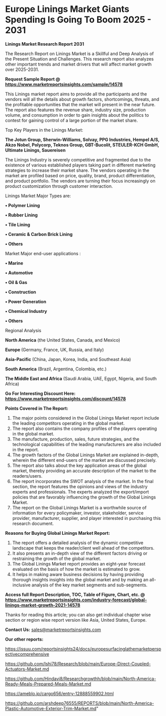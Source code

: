 # Europe Linings Market Giants Spending Is Going To Boom 2025 - 2031

<strong>Linings Market Research Report 2031</strong>

The Research Report on Linings Market is a Skillful and Deep Analysis of the Present Situation and Challenges. This research report also analyzes other important trends and market drivers that will affect market growth over 2025-2031.

<strong>Request Sample Report @ <a href=https://www.marketreportsinsights.com/sample/14578>https://www.marketreportsinsights.com/sample/14578</a></strong>

This Linings market report aims to provide all the participants and the vendors will all the details about growth factors, shortcomings, threats, and the profitable opportunities that the market will present in the near future. The report also features the revenue share, industry size, production volume, and consumption in order to gain insights about the politics to contest for gaining control of a large portion of the market share.

Top Key Players in the Linings Market:

<strong>The Jotun Group, Sherwin-Williams, Solvay, PPG Industries, Hempel A/S, Akzo Nobel, Polycorp, Teknos Group, GBT-Bucolit, STEULER-KCH GmbH, Ultimate Linings, Sauereisen</strong>

The Linings Industry is severely competitive and fragmented due to the existence of various established players taking part in different marketing strategies to increase their market share. The vendors operating in the market are profiled based on price, quality, brand, product differentiation, and product portfolio. The vendors are turning their focus increasingly on product customization through customer interaction.

Linings Market Major Types are:

<strong>• Polymer Lining

• Rubber Lining

• Tile Lining

• Ceramic & Carbon Brick Lining

• Others</strong>

Market Major end-user applications :

<strong>• Marine

• Automotive

• Oil & Gas

• Construction

• Power Generation

• Chemical Industry

• Others</strong>

Regional Analysis

</u><strong><b>North America</b></strong> (the United States, Canada, and Mexico)

<strong><b>Europe </b></strong>(Germany, France, UK, Russia, and Italy)

<strong><b>Asia-Pacific</b></strong> (China, Japan, Korea, India, and Southeast Asia)

<strong><b>South America</b></strong> (Brazil, Argentina, Colombia, etc.)

<strong><b>The Middle East and Africa</b></strong> (Saudi Arabia, UAE, Egypt, Nigeria, and South Africa)

<strong>Go For Interesting Discount Here: <a href=https://www.marketreportsinsights.com/discount/14578>https://www.marketreportsinsights.com/discount/14578</a></strong>

<strong>Points Covered in The Report:</strong>
<ol>
  <li>The major points considered in the Global Linings Market report include the leading competitors operating in the global market.</li>
  <li>The report also contains the company profiles of the players operating in the global market.</li>
  <li>The manufacture, production, sales, future strategies, and the technological capabilities of the leading manufacturers are also included in the report.</li>
  <li>The growth factors of the Global Linings Market are explained in-depth, wherein the different end-users of the market are discussed precisely.</li>
  <li>The report also talks about the key application areas of the global market, thereby providing an accurate description of the market to the readers/users.</li>
  <li>The report incorporates the SWOT analysis of the market. In the final section, the report features the opinions and views of the industry experts and professionals. The experts analyzed the export/import policies that are favorably influencing the growth of the Global Linings Market.</li>
  <li>The report on the Global Linings Market is a worthwhile source of information for every policymaker, investor, stakeholder, service provider, manufacturer, supplier, and player interested in purchasing this research document.</li>
</ol>
<strong>Reasons for Buying Global Linings Market Report:</strong>

<ol>
  <li>The report offers a detailed analysis of the dynamic competitive landscape that keeps the reader/client well ahead of the competitors.</li>
  <li>It also presents an in-depth view of the different factors driving or restraining the growth of the global market.</li>
  <li>The Global Linings Market report provides an eight-year forecast evaluated on the basis of how the market is estimated to grow.</li>
  <li>It helps in making aware business decisions by having providing thorough insights insights into the global market and by making an all-inclusive analysis of the key market segments and sub-segments.</li>
</ol>
<strong>Access full Report Description, TOC, Table of Figure, Chart, etc. @ <a href=https://www.marketreportsinsights.com/industry-forecast/global-linings-market-growth-2021-14578>https://www.marketreportsinsights.com/industry-forecast/global-linings-market-growth-2021-14578</a></strong>


Thanks for reading this article; you can also get individual chapter wise section or region wise report version like Asia, United States, Europe.

<strong>Contact Us:</strong>
sales@marketreportsinsights.com

<strong>Our other reports:</strong>

<a href=https://issuu.com/reportsinsights24/docs/europesurfacinglathemarketperspectivecomprehensive>https://issuu.com/reportsinsights24/docs/europesurfacinglathemarketperspectivecomprehensive</a>

<a href=https://github.com/Ishi78/Research/blob/main/Europe-Direct-Coupled-Actuators-Market.md>https://github.com/Ishi78/Research/blob/main/Europe-Direct-Coupled-Actuators-Market.md</a>

<a href=https://github.com/Hindavi8/Researchgrowthh/blob/main/North-America-Ready-Meals-Prepared-Meals-Market.md>https://github.com/Hindavi8/Researchgrowthh/blob/main/North-America-Ready-Meals-Prepared-Meals-Market.md</a>

<a href=https://ameblo.jp/cargo656/entry-12888559902.html>https://ameblo.jp/cargo656/entry-12888559902.html</a>

<a href=https://github.com/arshdeep76555/REPORTS/blob/main/North-America-Plastic-Automotive-Exterior-Trim-Market.md>https://github.com/arshdeep76555/REPORTS/blob/main/North-America-Plastic-Automotive-Exterior-Trim-Market.md</a>"
